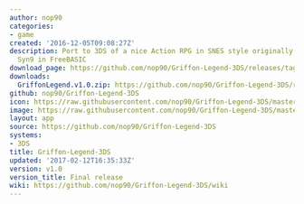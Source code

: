 ```yaml
---
author: nop90
categories:
- game
created: '2016-12-05T09:08:27Z'
description: Port to 3DS of a nice Action RPG in SNES style originally written by
  Syn9 in FreeBASIC
download_page: https://github.com/nop90/Griffon-Legend-3DS/releases/tag/v1.0
downloads:
  GriffonLegend.v1.0.zip: https://github.com/nop90/Griffon-Legend-3DS/releases/download/v1.0/GriffonLegend.v1.0.zip
github: nop90/Griffon-Legend-3DS
icon: https://raw.githubusercontent.com/nop90/Griffon-Legend-3DS/master/resources/icon.png
image: https://raw.githubusercontent.com/nop90/Griffon-Legend-3DS/master/resources/banner.png
layout: app
source: https://github.com/nop90/Griffon-Legend-3DS
systems:
- 3DS
title: Griffon-Legend-3DS
updated: '2017-02-12T16:35:33Z'
version: v1.0
version_title: Final release
wiki: https://github.com/nop90/Griffon-Legend-3DS/wiki
---
```

